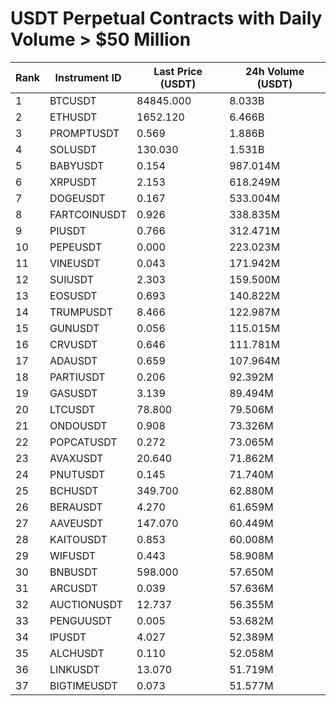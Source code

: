 # USDT Perpetual Contracts with Daily Volume > $50 Million

| Rank | Instrument ID | Last Price (USDT) | 24h Volume (USDT) |
|------|---------------|-------------------|-------------------|
| 1 | BTCUSDT | 84845.000 | 8.033B |
| 2 | ETHUSDT | 1652.120 | 6.466B |
| 3 | PROMPTUSDT | 0.569 | 1.886B |
| 4 | SOLUSDT | 130.030 | 1.531B |
| 5 | BABYUSDT | 0.154 | 987.014M |
| 6 | XRPUSDT | 2.153 | 618.249M |
| 7 | DOGEUSDT | 0.167 | 533.004M |
| 8 | FARTCOINUSDT | 0.926 | 338.835M |
| 9 | PIUSDT | 0.766 | 312.471M |
| 10 | PEPEUSDT | 0.000 | 223.023M |
| 11 | VINEUSDT | 0.043 | 171.942M |
| 12 | SUIUSDT | 2.303 | 159.500M |
| 13 | EOSUSDT | 0.693 | 140.822M |
| 14 | TRUMPUSDT | 8.466 | 122.987M |
| 15 | GUNUSDT | 0.056 | 115.015M |
| 16 | CRVUSDT | 0.646 | 111.781M |
| 17 | ADAUSDT | 0.659 | 107.964M |
| 18 | PARTIUSDT | 0.206 | 92.392M |
| 19 | GASUSDT | 3.139 | 89.494M |
| 20 | LTCUSDT | 78.800 | 79.506M |
| 21 | ONDOUSDT | 0.908 | 73.326M |
| 22 | POPCATUSDT | 0.272 | 73.065M |
| 23 | AVAXUSDT | 20.640 | 71.862M |
| 24 | PNUTUSDT | 0.145 | 71.740M |
| 25 | BCHUSDT | 349.700 | 62.880M |
| 26 | BERAUSDT | 4.270 | 61.659M |
| 27 | AAVEUSDT | 147.070 | 60.449M |
| 28 | KAITOUSDT | 0.853 | 60.008M |
| 29 | WIFUSDT | 0.443 | 58.908M |
| 30 | BNBUSDT | 598.000 | 57.650M |
| 31 | ARCUSDT | 0.039 | 57.636M |
| 32 | AUCTIONUSDT | 12.737 | 56.355M |
| 33 | PENGUUSDT | 0.005 | 53.682M |
| 34 | IPUSDT | 4.027 | 52.389M |
| 35 | ALCHUSDT | 0.110 | 52.058M |
| 36 | LINKUSDT | 13.070 | 51.719M |
| 37 | BIGTIMEUSDT | 0.073 | 51.577M |
